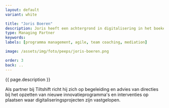 ```yaml
---
layout: default
variant: white

title: "Joris Boeren"
description: Joris heeft een achtergrond in digitalisering in het boekenvak en digitale uitgeverij. Hij heeft zich hierna gespecialiseerd in begeleiding van Agile projecten en programmamanagement bij grootschalige IT projecten en de digitale transitie van complexe organisaties als Schiphol, Vodafone en de gemeente Amsterdam.
type: Managing Partner
keywords:
labels: [programma management, agile, team coaching, mediation]

image: /assets/img/foto/peeps/joris-boeren.png

order: 3
back: ..
---
```

{{ page.description }}

Als partner bij Tiltshift richt hij zich op begeleiding en advies van directies bij het opzetten van nieuwe innovatieprogramma's en interventies op plaatsen waar digitaliseringsprojecten zijn vastgelopen.